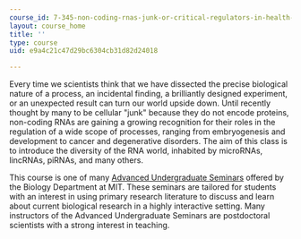 ```yaml
---
course_id: 7-345-non-coding-rnas-junk-or-critical-regulators-in-health-and-disease-spring-2012
layout: course_home
title: ''
type: course
uid: e9a4c21c47d29bc6304cb31d82d24018

---
```

Every time we scientists think that we have dissected the precise biological nature of a process, an incidental finding, a brilliantly designed experiment, or an unexpected result can turn our world upside down. Until recently thought by many to be cellular "junk" because they do not encode proteins, non-coding RNAs are gaining a growing recognition for their roles in the regulation of a wide scope of processes, ranging from embryogenesis and development to cancer and degenerative disorders. The aim of this class is to introduce the diversity of the RNA world, inhabited by microRNAs, lincRNAs, piRNAs, and many others.

This course is one of many [Advanced Undergraduate Seminars](https://biology.mit.edu/undergraduate/course_listings/advanced_undergraduate_seminars) offered by the Biology Department at MIT. These seminars are tailored for students with an interest in using primary research literature to discuss and learn about current biological research in a highly interactive setting. Many instructors of the Advanced Undergraduate Seminars are postdoctoral scientists with a strong interest in teaching.
